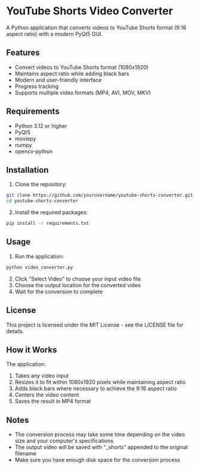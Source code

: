 # YouTube Shorts Video Converter

A Python application that converts videos to YouTube Shorts format (9:16 aspect ratio) with a modern PyQt5 GUI.

## Features

- Convert videos to YouTube Shorts format (1080x1920)
- Maintains aspect ratio while adding black bars
- Modern and user-friendly interface
- Progress tracking
- Supports multiple video formats (MP4, AVI, MOV, MKV)

## Requirements

- Python 3.12 or higher
- PyQt5
- moviepy
- numpy
- opencv-python

## Installation

1. Clone the repository:
```bash
git clone https://github.com/yourusername/youtube-shorts-converter.git
cd youtube-shorts-converter
```

2. Install the required packages:
```bash
pip install -r requirements.txt
```

## Usage

1. Run the application:
```bash
python video_converter.py
```

2. Click "Select Video" to choose your input video file
3. Choose the output location for the converted video
4. Wait for the conversion to complete

## License

This project is licensed under the MIT License - see the LICENSE file for details.

## How it Works

The application:
1. Takes any video input
2. Resizes it to fit within 1080x1920 pixels while maintaining aspect ratio
3. Adds black bars where necessary to achieve the 9:16 aspect ratio
4. Centers the video content
5. Saves the result in MP4 format

## Notes

- The conversion process may take some time depending on the video size and your computer's specifications
- The output video will be saved with "_shorts" appended to the original filename
- Make sure you have enough disk space for the conversion process 